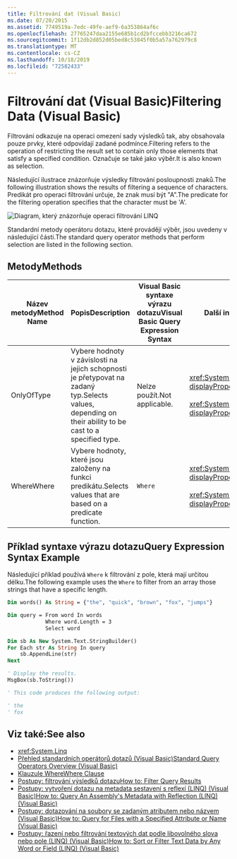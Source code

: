 ```yaml
---
title: Filtrování dat (Visual Basic)
ms.date: 07/20/2015
ms.assetid: 7749519a-7edc-49fe-aef9-6a353864af6c
ms.openlocfilehash: 27765247daa2155e685b1cd2bfccebb3216ca672
ms.sourcegitcommit: 1f12db2d852d05bed8c53845f0b5a57a762979c8
ms.translationtype: MT
ms.contentlocale: cs-CZ
ms.lasthandoff: 10/18/2019
ms.locfileid: "72582433"
---
```

# <a name="filtering-data-visual-basic"></a><span data-ttu-id="dab5a-102">Filtrování dat (Visual Basic)</span><span class="sxs-lookup"><span data-stu-id="dab5a-102">Filtering Data (Visual Basic)</span></span>

<span data-ttu-id="dab5a-103">Filtrování odkazuje na operaci omezení sady výsledků tak, aby obsahovala pouze prvky, které odpovídají zadané podmínce.</span><span class="sxs-lookup"><span data-stu-id="dab5a-103">Filtering refers to the operation of restricting the result set to contain only those elements that satisfy a specified condition.</span></span> <span data-ttu-id="dab5a-104">Označuje se také jako výběr.</span><span class="sxs-lookup"><span data-stu-id="dab5a-104">It is also known as selection.</span></span>

<span data-ttu-id="dab5a-105">Následující ilustrace znázorňuje výsledky filtrování posloupnosti znaků.</span><span class="sxs-lookup"><span data-stu-id="dab5a-105">The following illustration shows the results of filtering a sequence of characters.</span></span> <span data-ttu-id="dab5a-106">Predikát pro operaci filtrování určuje, že znak musí být "A".</span><span class="sxs-lookup"><span data-stu-id="dab5a-106">The predicate for the filtering operation specifies that the character must be 'A'.</span></span>

![Diagram, který znázorňuje operaci filtrování LINQ](./media/filtering-data/linq-filter-operation.png)

<span data-ttu-id="dab5a-108">Standardní metody operátoru dotazu, které provádějí výběr, jsou uvedeny v následující části.</span><span class="sxs-lookup"><span data-stu-id="dab5a-108">The standard query operator methods that perform selection are listed in the following section.</span></span>

## <a name="methods"></a><span data-ttu-id="dab5a-109">Metody</span><span class="sxs-lookup"><span data-stu-id="dab5a-109">Methods</span></span>

|<span data-ttu-id="dab5a-110">Název metody</span><span class="sxs-lookup"><span data-stu-id="dab5a-110">Method Name</span></span>|<span data-ttu-id="dab5a-111">Popis</span><span class="sxs-lookup"><span data-stu-id="dab5a-111">Description</span></span>|<span data-ttu-id="dab5a-112">Visual Basic syntaxe výrazu dotazu</span><span class="sxs-lookup"><span data-stu-id="dab5a-112">Visual Basic Query Expression Syntax</span></span>|<span data-ttu-id="dab5a-113">Další informace</span><span class="sxs-lookup"><span data-stu-id="dab5a-113">More Information</span></span>|
|-----------------|-----------------|------------------------------------------|----------------------|
|<span data-ttu-id="dab5a-114">Only</span><span class="sxs-lookup"><span data-stu-id="dab5a-114">OfType</span></span>|<span data-ttu-id="dab5a-115">Vybere hodnoty v závislosti na jejich schopnosti je přetypovat na zadaný typ.</span><span class="sxs-lookup"><span data-stu-id="dab5a-115">Selects values, depending on their ability to be cast to a specified type.</span></span>|<span data-ttu-id="dab5a-116">Nelze použít.</span><span class="sxs-lookup"><span data-stu-id="dab5a-116">Not applicable.</span></span>|<xref:System.Linq.Enumerable.OfType%2A?displayProperty=nameWithType><br /><br /> <xref:System.Linq.Queryable.OfType%2A?displayProperty=nameWithType>|
|<span data-ttu-id="dab5a-117">Where</span><span class="sxs-lookup"><span data-stu-id="dab5a-117">Where</span></span>|<span data-ttu-id="dab5a-118">Vybere hodnoty, které jsou založeny na funkci predikátu.</span><span class="sxs-lookup"><span data-stu-id="dab5a-118">Selects values that are based on a predicate function.</span></span>|`Where`|<xref:System.Linq.Enumerable.Where%2A?displayProperty=nameWithType><br /><br /> <xref:System.Linq.Queryable.Where%2A?displayProperty=nameWithType>|

## <a name="query-expression-syntax-example"></a><span data-ttu-id="dab5a-119">Příklad syntaxe výrazu dotazu</span><span class="sxs-lookup"><span data-stu-id="dab5a-119">Query Expression Syntax Example</span></span>

<span data-ttu-id="dab5a-120">Následující příklad používá `Where` k filtrování z pole, která mají určitou délku.</span><span class="sxs-lookup"><span data-stu-id="dab5a-120">The following example uses the `Where` to filter from an array those strings that have a specific length.</span></span>

```vb
Dim words() As String = {"the", "quick", "brown", "fox", "jumps"}

Dim query = From word In words
            Where word.Length = 3
            Select word

Dim sb As New System.Text.StringBuilder()
For Each str As String In query
    sb.AppendLine(str)
Next

' Display the results.
MsgBox(sb.ToString())

' This code produces the following output:

' the
' fox
```

## <a name="see-also"></a><span data-ttu-id="dab5a-121">Viz také:</span><span class="sxs-lookup"><span data-stu-id="dab5a-121">See also</span></span>

- <xref:System.Linq>
- [<span data-ttu-id="dab5a-122">Přehled standardních operátorů dotazů (Visual Basic)</span><span class="sxs-lookup"><span data-stu-id="dab5a-122">Standard Query Operators Overview (Visual Basic)</span></span>](../../../../visual-basic/programming-guide/concepts/linq/standard-query-operators-overview.md)
- [<span data-ttu-id="dab5a-123">Klauzule Where</span><span class="sxs-lookup"><span data-stu-id="dab5a-123">Where Clause</span></span>](../../../../visual-basic/language-reference/queries/where-clause.md)
- [<span data-ttu-id="dab5a-124">Postupy: filtrování výsledků dotazu</span><span class="sxs-lookup"><span data-stu-id="dab5a-124">How to: Filter Query Results</span></span>](../../../../visual-basic/programming-guide/language-features/linq/how-to-filter-query-results-by-using-linq.md)
- [<span data-ttu-id="dab5a-125">Postupy: vytvoření dotazu na metadata sestavení s reflexí (LINQ) (Visual Basic)</span><span class="sxs-lookup"><span data-stu-id="dab5a-125">How to: Query An Assembly's Metadata with Reflection (LINQ) (Visual Basic)</span></span>](../../../../visual-basic/programming-guide/concepts/linq/how-to-query-an-assembly-s-metadata-with-reflection-linq.md)
- [<span data-ttu-id="dab5a-126">Postupy: dotazování na soubory se zadaným atributem nebo názvem (Visual Basic)</span><span class="sxs-lookup"><span data-stu-id="dab5a-126">How to: Query for Files with a Specified Attribute or Name (Visual Basic)</span></span>](../../../../visual-basic/programming-guide/concepts/linq/how-to-query-for-files-with-a-specified-attribute-or-name.md)
- [<span data-ttu-id="dab5a-127">Postupy: řazení nebo filtrování textových dat podle libovolného slova nebo pole (LINQ) (Visual Basic)</span><span class="sxs-lookup"><span data-stu-id="dab5a-127">How to: Sort or Filter Text Data by Any Word or Field (LINQ) (Visual Basic)</span></span>](../../../../visual-basic/programming-guide/concepts/linq/how-to-sort-or-filter-text-data-by-any-word-or-field-linq.md)
